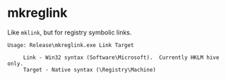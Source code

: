 # mkreglink

Like `mklink`, but for registry symbolic links.

```
Usage: Release\mkreglink.exe Link Target

     Link - Win32 syntax (Software\Microsoft).  Currently HKLM hive only.
     Target - Native syntax (\Registry\Machine)
```
